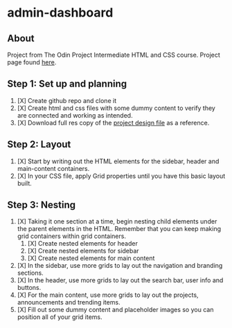 # admin-dashboard

## About

Project from The Odin Project Intermediate HTML and CSS course. Project page found [here](https://www.theodinproject.com/lessons/node-path-intermediate-html-and-css-admin-dashboard).

## Step 1: Set up and planning

1. [X] Create github repo and clone it
2. [X] Create html and css files with some dummy content to verify they are connected and working as intended.
3. [X] Download full res copy of the [project design file](https://cdn.statically.io/gh/TheOdinProject/curriculum/43cc6ab69fdfbef40d431a65677d2144668930ac/intermediate_html_css/grid/project_admin_dashboard/imgs/dashboard-project.png) as a reference.

## Step 2: Layout

1. [X] Start by writing out the HTML elements for the sidebar, header and main-content containers.
2. [X] In your CSS file, apply Grid properties until you have this basic layout built.

## Step 3: Nesting

1. [X] Taking it one section at a time, begin nesting child elements under the parent elements in the HTML. Remember that you can keep making grid containers within grid containers.
    1. [X] Create nested elements for header
    2. [X] Create nested elements for sidebar
    3. [X] Create nested elements for main content
2. [X] In the sidebar, use more grids to lay out the navigation and branding sections.
3. [X] In the header, use more grids to lay out the search bar, user info and buttons.
4. [X] For the main content, use more grids to lay out the projects, announcements and trending items.
5. [X] Fill out some dummy content and placeholder images so you can position all of your grid items.